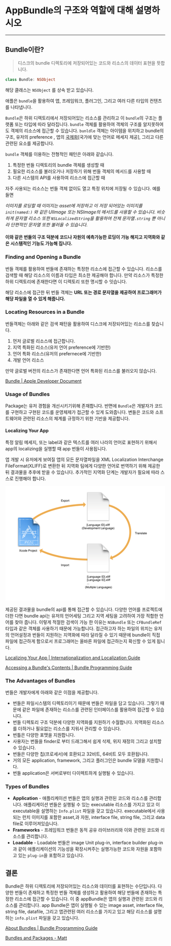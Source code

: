 # AppBundle의 구조와 역할에 대해 설명하시오

---



## Bundle이란?

> 디스크의 bundle 디렉토리에 저장되어있는 코드와 리소스의 데이터 표현을 뜻합니다.

``` swift
class Bundle: NSObject
```

해당 클래스는 `NSObject` 를 상속 받고 있습니다.



애플은 `bundle`을 활용하여 앱, 프레임워크, 플러그인, 그리고 여러 다른 타입의 컨텐츠를 나타냅니다.

`Bundle`은 하위 디렉토리에서 저장되어있는 리소스를 관리하고 이 `bundle`의 구조는 플랫폼 또는 타입에 따라 달라집니다. `bundle`  객체를 활용하여 객체의 구조를 알지못하여도 객체의 리소스에 접근할 수 있습니다. `bunldle` 객체는 아이템을 위치하고 bundle의 구조, 유저의 preference , 앱의 [국제화](https://m.blog.naver.com/scw0531/221718340342)[국가에 맞는 언어로 메세지 제공], 그리고 다른 관련된 요소를 제공합니다.

`bundle` 객체를 이용하는 전형적인 패턴은 아래와 같습니다.

1. 특정한 번들 디렉토리의 bundle 객체를 생성할 때
2. 필요한 리소스를 불러오거나 저장하기 위해 번들 객체의 메서드를 사용할 때
3. 다른 시스템의 API를 사용하여 리소스에 접근할 때



자주 사용되는 리소스는 번들 객체 없이도 열고 특정 위치에 저장될 수 있습니다. 예를 들면

*이미지를 로딩할 때 이미지는 asset에 저장하고 이 저장 되어있는 이미지를 `init(named:)` 와 같은 UIImage 또는 NSImage의 메서드를 사용할 수 있습니다. 비슷하게 문자열 리소스 또한 `NSLocalizedString`을 활용하여 전체 문자열`.string` 뿐 아니라 단편적인 문자열 또한 불러올 수 있습니다.*

#### 이와 같은 번들의 구조 덕분에 코드나 자원의 예측가능한 로딩이 가능 해지고 지역화와 같은 시스템적인 기능도 가능해 집니다.

### Finding and Opening a Bundle

번들 객체를 활용하여 번들에 존재하는 특정한 리소스에 접근할 수 있습니다. 리소스를 검색할 때 해당 리소스의 이름과 타입은 최소한 제공해야 합니다. 만약 리소스가 특정한 하위 디렉토리에 존재한다면 이 디렉토리 또한 명시할 수 잇습니다. 

해당 리소스에 접근한 뒤 번들 객체는 **URL 또는 경로 문자열을 제공하여 프로그래머가 해당 파일을 열 수 있게 해줍니다.**



### Locating Resources in a Bundle

번들객체는 아래와 같은 검색 패턴을 활용하여 디스크에 저장되어있는 리소스를 찾습니다.

1. 먼저 글로벌 리소스에 접근합니다.
2. 지역 특화된 리소스(유저 언어 preference에 기반한)
3. 언어 특화 리소스(유저의 prefernece에 기반한)
4. 개발 언어 리소스

만약 글로벌 버전의 리소스가 존재한다면 언어 특화된 리소스를 불러오지 않습니다.



[Bundle | Apple Developer Document](https://developer.apple.com/documentation/foundation/bundle)

### Usage of Bundles

Package는 유저 경험을 개선시키기위해 존재합니다. 반면에 `Bundle`은 개발자가 코드를 구현하고 구현된 코드를 운영체제가 접근할 수 있게 도와줍니다. 변들은 코드와 소프트웨어와 관련된 리소스의 체계를 규정하기 위한 기반을 제공합니다.



#### Localizing Your App

특정 알림 메세지, 또는 label과 같은 텍스트를 여러 나라의 언어로 표현하기 위해서 app의 localizing을 실행할 때 app 번들이 사용됩니다. 

앱 개발 시 유저에게 보여질 앱의 모든 문자열파일을 XML Localization Interchange FileFormat(XLIFF)로 변환한 뒤 지역화 팀에게 다양한 언어로 번역하기 위해 제공한 뒤 결과물을 추후에 받을 수 있습니다. 추가적인 지역화 단계는 개발자가 필요에 따라 스스로 진행해야 합니다.

![Screen Shot 2021-07-08 at 1.21.43 AM](https://raw.githubusercontent.com/inwoodev/uploadedImages/uploadedFiles/20210708012149.png)

제공된 결과물을 bundle의 api를 통해 접근할 수 있습니다. 다양한 언어를 프로젝트에 더한 다면 bundle api는 유저의 언어세팅 그리고 지역 세팅을 고려하여 가장 적합한 언어를 찾아 줍니다. 이렇게 적절한 검색이 가능 한 이유는 `NSBundle` 또는 `CFBundleRef` 타입과 같은 객체를 사용하기 때문에 가능합니다. 접근하고자 하는 파일의 위치는 유저의 언어설정과 번들이 지원하는 지역화에 따라 달라질 수 있기 때문에 bundle이 직접 파일에 접근하게 함으로서 프로그래머는 올바른 파일에 접근하는지 확신할 수 있게 됩니다.

[Localizing Your App | Internationalization and Localization Guide](https://developer.apple.com/library/archive/documentation/MacOSX/Conceptual/BPInternational/LocalizingYourApp/LocalizingYourApp.html)

[Accessing a Bundle's Contents | Bundle Programming Guide](https://developer.apple.com/library/archive/documentation/CoreFoundation/Conceptual/CFBundles/AccessingaBundlesContents/AccessingaBundlesContents.html#//apple_ref/doc/uid/10000123i-CH104-SW7)

### The Advantages of Bundles

번들은 개발자에게 아래와 같은 이점을 제공합니다.

- 번들은 파일시스템의 디렉토리이기 때문에 번들은 파일을 담고 있습니다. 그렇기 때문에 같은 파일에 존재하는 리소스를 관련된 인터페이스를 활용하여 접근할 수 있습니다.
- 번들 디렉토리 구조 덕분에 다양한 지역화를 지원하기 수월합니다. 지역화된 리소스 를 더하거나 필요없는 리소스를 지워서 관리할 수 있습니다.
- 번틀은 다양한 포맷을 지원합니다.
- 사용자는 번들을  finder로 부터 드래그해서 쉽게 삭제, 위지 재정의 그리고 설치할 수 있습니다.
- 번들은 다양한 칩(프로세서)에 호환되고 32비트, 64비트 모두 호환됩니다.
- 거의 모든 application, framework, 그리고 플러그인은 bundle 모델을 지원합니다.
- 번들 application은 서버로부터 다이렉트하게 실행될 수 있습니다.



### Types of Bundles

- **Application** - 애플리케이션 번들은 앱의 실행과 관련된 코드와 리소스를 관리합니다. 애플리케이션 번들은 실행될 수 있는 executable 리소스를 가지고 있고 이 executable을 설명하는 `Info.plist` 파일을 갖고 있습니다. executable에서 사용되는 런치 이미지를 포함한 asset,과 자원, interface file, string file, 그리고 data file로 이루어져있습니다.
- **Frameworks** - 프레임워크 번들은 동적 공유 라이브러리와 이와 관련된 코드와 리소스를 관리합니다. 
- **Loadable** - Loadable 번들은 image Unit plug-in, interface builder plug-in과 같이 애플리케이션의 기능성을 확장시켜주는 실행가능한 코드와 자원을 포함하고 있는 `plug-in`을 포함하고 있습니다.



## 결론

Bundle은 하위 디렉토리에 저장되어있는 리소스와 데이터를 표현하는 수단입니다. 다양한 번들이 존재하고 특정한 번들 객체를 생성하고 활용하여 해당 번들에 존재하는 특정한 리소스에 접근할 수 있습니다. 이 중 appBundle은 앱의 실행과 관련된 코드와 리소스를 관리합니다. app Bundle은 앱이 실행될 수 있는 image asset, interface file, string file, datafile, 그리고 앱관련된 여러 리소스를 가지고 있고 해당 리소스를 설명하는 `info.plist` 파일을 갖고 있습니다.



[About Bundles | Bundle Programming Guide](https://developer.apple.com/library/archive/documentation/CoreFoundation/Conceptual/CFBundles/AboutBundles/AboutBundles.html#//apple_ref/doc/uid/10000123i-CH100-SW1)

[Bundles and Packages - Matt](https://nshipster.co.kr/bundles-and-packages/)